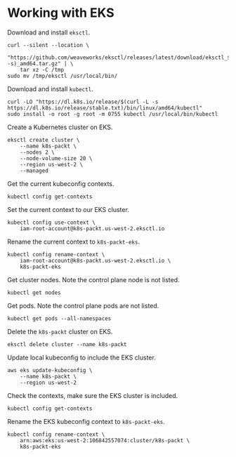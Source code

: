 # Working with EKS

Download and install `eksctl`.

```
curl --silent --location \
    "https://github.com/weaveworks/eksctl/releases/latest/download/eksctl_$(uname -s)_amd64.tar.gz" | \
    tar xz -C /tmp
sudo mv /tmp/eksctl /usr/local/bin/
```

Download and install `kubectl`.

```
curl -LO "https://dl.k8s.io/release/$(curl -L -s https://dl.k8s.io/release/stable.txt)/bin/linux/amd64/kubectl"
sudo install -o root -g root -m 0755 kubectl /usr/local/bin/kubectl
```

Create a Kubernetes cluster on EKS.

```
eksctl create cluster \
    --name k8s-packt \
    --nodes 2 \
    --node-volume-size 20 \
    --region us-west-2 \
    --managed
```

Get the current kubeconfig contexts.

```
kubectl config get-contexts
```

Set the current context to our EKS cluster.

```
kubectl config use-context \
    iam-root-account@k8s-packt.us-west-2.eksctl.io
```

Rename the current context to `k8s-packt-eks`.

```
kubectl config rename-context \
    iam-root-account@k8s-packt.us-west-2.eksctl.io \
    k8s-packt-eks
```

Get cluster nodes. Note the control plane node is not listed.

```
kubectl get nodes
```

Get pods. Note the control plane pods are not listed.

```
kubectl get pods --all-namespaces
```

Delete the `k8s-packt` cluster on EKS.

```
eksctl delete cluster --name k8s-packt
```

Update local kubeconfig to include the EKS cluster.

```
aws eks update-kubeconfig \
    --name k8s-packt \
    --region us-west-2
```

Check the contexts, make sure the EKS cluster is included.

```
kubectl config get-contexts
```

Rename the EKS kubeconfig context to `k8s-packt-eks`.

```
kubectl config rename-context \
    arn:aws:eks:us-west-2:106842557074:cluster/k8s-packt \
    k8s-packt-eks
```